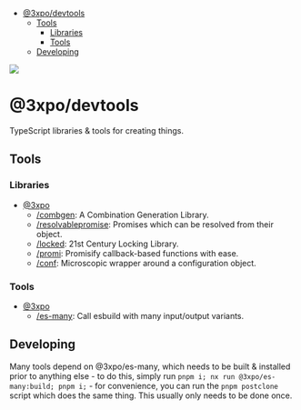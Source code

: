 - [@3xpo/devtools](#3xpodevtools)
  - [Tools](#tools)
    - [Libraries](#libraries)
    - [Tools](#tools-1)
  - [Developing](#developing)

[![](https://codeberg.org/Expo/devtools/raw/branch/senpai/social.png)](#3xpo-devtools)

# @3xpo/devtools

TypeScript libraries & tools for creating things.

## Tools

### Libraries

- [@3xpo](./packages/@3xpo/)
  - [/combgen](./packages/@3xpo/combgen/): A Combination Generation Library.
  - [/resolvablepromise](./packages/@3xpo/resolvablepromise/): Promises which can be resolved from their object.
  - [/locked](./packages/@3xpo/locked/): 21st Century Locking Library.
  - [/promi](./packages/@3xpo/promi/): Promisify callback-based functions with ease.
  - [/conf](./packages/@3xpo/conf/): Microscopic wrapper around a configuration object.

### Tools

- [@3xpo](./packages/@3xpo/)
  - [/es-many](./packages/@3xpo/es-many/): Call esbuild with many input/output variants.

## Developing

Many tools depend on @3xpo/es-many, which needs to be built & installed prior to anything else - to do this, simply run `pnpm i; nx run @3xpo/es-many:build; pnpm i;` - for convenience, you can run the `pnpm postclone` script which does the same thing. This usually only needs to be done once.
